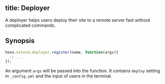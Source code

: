 title: Deployer
---
A deployer helps users deploy their site to a remote server fast without complicated commands.

## Synopsis

``` js
hexo.extend.deployer.register(name, function(args){
  // ...
});
```

An argument `args` will be passed into the function. It contains `deploy` setting in `_config.yml` and the input of users in the terminal.